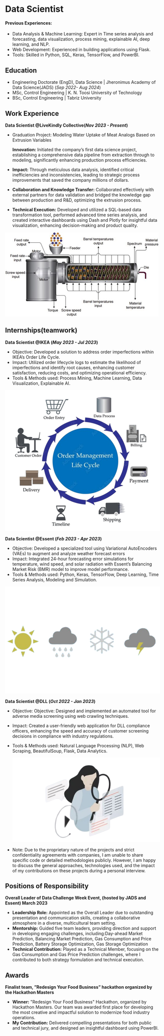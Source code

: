# Data Scientist

#### Previous Experiences:
- Data Analysis & Machine Learning: Expert in Time series analysis and forecasting, data visualization, process mining, explainable AI, deep learning, and NLP.
- Web Development: Experienced in building applications using Flask.
- Tools: Skilled in Python, SQL, Keras, TensorFlow, and PowerBI.

## Education
- Engineering Doctorate (EngD), Data Science  | Jheronimus Academy of Data Science(JADS) (_Sep 2022- Aug 2024_)
- MSc, Control Engineering | K. N. Toosi University of Technology
- BSc, Control Engineering | Tabriz University 

## Work Experience
**Data Scientist @LiveKindly Collective(_Nov 2023 - Present_)**
- Graduation Project: Modeling Water Uptake of Meat Analogs Based on Extrusion Variables

   **Innovation:** Initiated the company’s first data science project, establishing a comprehensive data pipeline from extraction through to modeling, significantly enhancing production process efficiencies.
- **Impact:** Through meticulous data analysis, identified critical inefficiencies and inconsistencies, leading to strategic process improvements that saved the company millions of dollars.
- **Collaboration and Knowledge Transfer:** Collaborated effectively with external partners for data validation and bridged the knowledge gap between production and R&D, optimizing the extrusion process.
- **Technical Execution:** Developed and utilized a SQL-based data transformation tool, performed advanced time series analysis, and created interactive dashboards using Dash and Plotly for insightful data visualization, enhancing decision-making and product quality.


![EEG Band Discovery](/assets/EXTRUSIONc.jpg)



## Internships(teamwork)
**Data Scientist @IKEA (_May 2023 - Jul 2023_)**
- Objective: Developed a solution to address order imperfections within IKEA’s Order Life Cycle.
- Impact: Utilized order lifecycle logs to estimate the likelihood of imperfections and identify root causes, enhancing customer
satisfaction, reducing costs, and optimizing operational efficiency.
- Tools & Methods used: Process Mining, Machine Learning, Data Visualization, Explainable AI.

![EEG Band Discovery](/assets/ikea-removebg-preview.png)


**Data Scientist @Essent (_Feb 2023 - Apr 2023_)**
- Objective: Developed a specialized tool using Variational AutoEncoders (VAEs) to augment and analyze weather forecast errors
- Impact: Integrated 24-hour forecasting error simulations for temperature, wind speed, and solar radiation with Essent’s Balancing
Market Risk (BMR) model to improve model performance.
- Tools & Methods used: Python, Keras, TensorFlow, Deep Learning, Time Series Analysis, Modeling and Simulation.

![EEG Band Discovery](/assets/essent-removebg-preview.png)


**Data Scientist @DLL (_Oct 2022 - Jan 2023_)**
- Objective: Objective: Designed and implemented an automated tool for adverse media screening using web crawling techniques.
- Impact: Created a user-friendly web application for DLL compliance officers, enhancing the speed and accuracy of customer
screening decisions in compliance with industry regulations.
- Tools & Methods used: Natural Language Processing (NLP), Web Scraping, BeautifulSoup, Flask, Data Analytics.

  ![EEG Band Discovery](/assets/dll-removebg-preview.png)

  

- Note: Due to the proprietary nature of the projects and strict confidentiality agreements with companies, I am unable to share specific code or detailed methodologies publicly. However, I am happy to discuss the general approaches, technologies used, and the impact of my contributions on these projects during a personal interview.





## Positions of Responsibility
**Overall Leader of Data Challenge Week Event, (hosted by JADS and Essent) March 2023**
- **Leadership Role:** Appointed as the Overall Leader due to outstanding presentation and communication skills, creating a
collaborative atmosphere in a diverse, multicultural team setting.
- **Mentorship:** Guided five team leaders, providing direction and support in developing engaging challenges, including:Day-ahead
Market Prediction, Balancing Market Prediction, Gas Consumption and Price Prediction, Battery Storage Optimization, Gas
Storage Optimization
- **Technical Contribution:** Played as a Technical Member, focusing on the Gas Consumption and Gas Price Prediction challenges,
where I contributed to both strategy formulation and technical execution.



## Awards
**Finalist team, ”Redesign Your Food Business” hackathon organized by the Hackathon Masters**
- **Winner:** "Redesign Your Food Business" Hackathon, organized by Hackathon Masters. Our team was awarded first place for developing the most creative and impactful solution to modernize food industry operations.
- **My Contribution:** Delivered compelling presentations  for both public and technical jury, and designed an insightful dashboard using PowerBI.
